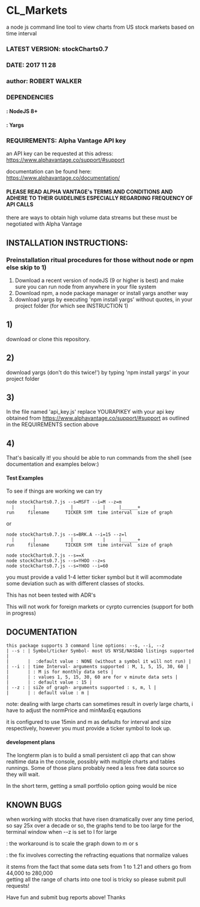 # CL_Markets
a node js command line tool to view charts from US stock markets based on time interval

### LATEST VERSION: stockCharts0.7
### DATE: 2017 11 28
### author: ROBERT WALKER

### DEPENDENCIES
#### : NodeJS 8+
#### : Yargs

### REQUIREMENTS: Alpha Vantage API key
an API key can be requested at this adress:  https://www.alphavantage.co/support/#support

documentation can be found here: https://www.alphavantage.co/documentation/

#### PLEASE READ ALPHA VANTAGE's TERMS AND CONDITIONS AND ADHERE TO THEIR GUIDELINES ESPECIALLY REGARDING FREQUENCY OF API CALLS

there are ways to obtain high volume data streams but these must be negotiated with Alpha Vantage


## INSTALLATION INSTRUCTIONS:
### Preinstallation ritual procedures for those without node or npm else skip to 1)

1) Download a recent version of nodeJS (9 or higher is best) and make sure you can run 
   node from anywhere in your file system
2) Download npm, a node package manager or install yargs another way
3) download yargs by executing 'npm install yargs' without quotes, in your project folder (for which see INSTRUCTION 1) 

## 1) 
download or clone this repository. 

## 2)
download yargs (don't do this twice!') by typing 'npm install yargs' in your project folder

## 3) 
In the file named 'api_key.js' replace YOURAPIKEY with your api key obtained from https://www.alphavantage.co/support/#support
as outlined in the REQUIREMENTS section above

## 4)
That's basically it!
you should be able to run commands from the shell (see documentation and examples below:)

#### Test Examples
To see if things are working we can try

```
node stockCharts0.7.js --s=MSFT --i=M --z=m
  |       |             |           |     |______+
run     filename      TICKER SYM  time interval  size of graph
```

or 

```
node stockCharts0.7.js --s=BRK.A --i=15 --z=l
  |       |             |           |     |______+
run     filename      TICKER SYM  time interval  size of graph
```
```
node stockCharts0.7.js --s==X
node stockCharts0.7.js --s=YHOO --z=s
node stockCharts0.7.js --s=YHOO --i=60
```

you must provide a valid 1-4 letter ticker symbol but it will acommodate some deviation such as with different classes of stocks.

This has not been tested with ADR's 

This will not work for foreign markets or cyrpto currencies
(support for both in progress)

## DOCUMENTATION

```
this package supports 3 command line options: --s, --i, --z
| --s : | Symbol/ticker Symbol- most US NYSE/NASDAQ listings supported |
|       |  :default value : NONE (without a symbol it will not run) |
| --i : | time Interval- arguments supported : M, 1, 5, 15, 30, 60 |
|       | : M is for monthly data sets |
|       | : values 1, 5, 15, 30, 60 are for v minute data sets |
|       | : default value : 15 |
| --z : | siZe of graph- arguments supported : s, m, l |
|       | : default value : m |
```

note:  dealing with large charts can sometimes result in overly large charts, i have to adjust the normPrice and minMaxEq eqautions 

it is configured to use 15min and m as defaults for interval and size respectively, however you must provide a ticker symbol to look up. 

#### development plans
The longterm plan is to build a small persistent cli app that can show realtime data in the console, possibly with multiple charts and tables runnings. Some of those plans probably need a less free data source so they will wait.

In the short term, getting a small portfolio option going would be nice

## KNOWN BUGS 
when working with stocks that have risen dramatically over any time period, so say 25x over a decade or so, the graphs tend to be too large for the terminal window when --z is set to l for large 

: the workaround is to scale the graph down to m or s 

: the fix involves correcting the refracting equations that normalize values 

it stems from the fact that some data sets from 1 to 1.21 and others go from 44,000 to 280,000  
getting all the range of charts into one tool is tricky so please submit pull requests!

Have fun and submit bug reports above!
Thanks
